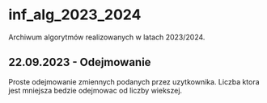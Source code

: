# inf_alg_2023_2024
Archiwum algorytmów realizowanych w latach 2023/2024.

## 22.09.2023 - Odejmowanie
Proste odejmowanie zmiennych podanych przez uzytkownika. Liczba ktora jest mniejsza bedzie odejmowac od liczby wiekszej.
